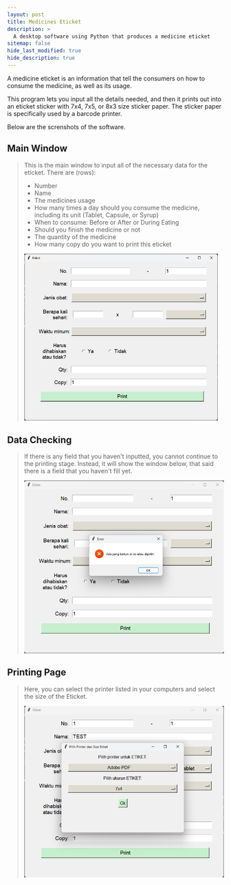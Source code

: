 ```yaml
---
layout: post
title: Medicines Eticket
description: >
  A desktop software using Python that produces a medicine eticket
sitemap: false
hide_last_modified: true
hide_description: true
---
```


A medicine eticket is an information that tell the consumers on how to consume the medicine, as well as 
its usage.

This program lets you input all the details needed, and then it prints out into an eticket sticker 
with 7x4, 7x5, or 8x3 size sticker paper. The sticker paper is specifically used by a barcode printer.

Below are the screnshots of the software.

## Main Window ##
> This is the main window to input all of the necessary data for the eticket.
> There are (rows):
> - Number
> - Name
> - The medicines usage
> - How many times a day should you consume the medicine, including its unit (Tablet, Capsule, or Syrup)
> - When to consume: Before or After or During Eating
> - Should you finish the medicine or not
> - The quantity of the medicine
> - How many copy do you want to print this eticket
>
> <img src="../../assets/img/eticket/1.png" width="450px" title="Main Window"/>

## Data Checking ##
> If there is any field that you haven't inputted, you cannot continue to the printing stage. 
> Instead, it will show the window below, that said there is a field that you haven't fill yet.
>
> <img src="../../assets/img/eticket/2.png" width="500px" title="Error Window"/>

## Printing Page ##
> Here, you can select the printer listed in your computers and select the size of the Eticket.
>
> <img src="../../assets/img/eticket/3.png" width="550px" title="Printing Window"/>